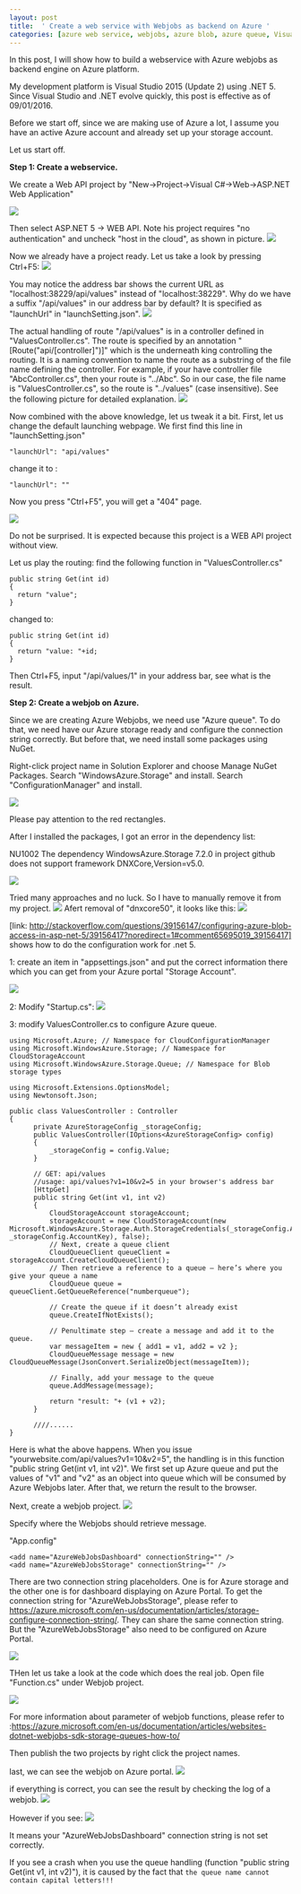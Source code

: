 ```yaml
---
layout: post
title:  ' Create a web service with Webjobs as backend on Azure '
categories: [azure web service, webjobs, azure blob, azure queue, Visual Studio 2015, .net 5]
---
```


In this post, I will show how to build a webservice with Azure webjobs as backend engine on Azure platform. 

My development platform is Visual Studio 2015 (Update 2) using .NET 5. Since Visual Studio and .NET evolve quickly, this post is effective as of 09/01/2016. 

Before we start off, since we are making use of Azure a lot, I assume you have an active Azure account and already set up your storage account.

Let us start off. 

**Step 1: Create a webservice.**

We create a Web API project by "New->Project->Visual C#->Web->ASP.NET Web Application"

![](/static/img/1newproject.PNG)

Then select ASP.NET 5 -> WEB API. Note his project requires "no authentication" and uncheck "host in the cloud", as shown in picture.
![](/static/img/2aspnet5.PNG)

Now we already have a project ready. Let us take a look by pressing Ctrl+F5:
![](/static/img/3default.PNG)

You may notice the address bar shows the current URL as "localhost:38229/api/values" instead of "localhost:38229". Why do we have a suffix "/api/values" in our address bar by default? It is specified as "launchUrl" in "launchSetting.json".
![](/static/img/4launchsetting.PNG)

The actual handling of route "/api/values" is in a controller defined in "ValuesController.cs". The route is specified by an annotation "[Route("api/[controller]")]" which is the underneath king controlling the routing.  It is a naming convention to name the route as a substring  of the file name defining the controller. For example, if your have controller file "AbcController.cs", then your route is "../Abc". So in our case, the file name is "ValuesController.cs", so the route is "../values" (case insensitive). See the following picture for detailed explanation.
![](/static/img/5Controller.PNG)

Now combined with the above knowledge, let us tweak it a bit.
First, let us change the default launching webpage. We first find this line in "launchSetting.json"

```
"launchUrl": "api/values"
```

change it to :

```
"launchUrl": ""
```

Now you press "Ctrl+F5", you will get a "404" page.

![](/static/img/6_404.PNG)

Do not be surprised. It is expected because this project is a WEB API project without view.

Let us play the routing:
find the following function in "ValuesController.cs"

```
public string Get(int id)
{
  return "value";
}
```

changed to:

```
public string Get(int id)
{
  return "value: "+id;
}
```

Then Ctrl+F5, input "/api/values/1" in your address bar, see what is the result.

**Step 2: Create a webjob on Azure.**

Since we are creating Azure Webjobs, we need use "Azure queue". To do that, we need have our Azure storage ready and configure the connection string correctly. But before that, we need install some packages using NuGet.

Right-click project name in Solution Explorer and choose Manage NuGet Packages.
Search "WindowsAzure.Storage" and install.
Search "ConfigurationManager" and install.

![](/static/img/7InstallPackage.PNG)

Please pay attention to the red rectangles.

After I installed the packages, I got an error in the dependency list:

NU1002 The dependency WindowsAzure.Storage 7.2.0 in project github does not support framework DNXCore,Version=v5.0.

![](/static/img/8InstallPackageError.PNG)

Tried many approaches and no luck. So I have to manually remove it from my project.
![](/static/img/9RemoveDNX5.PNG)
Afert removal of "dnxcore50", it looks like this:
![](/static/img/10after_remove.PNG)

[link: http://stackoverflow.com/questions/39156147/configuring-azure-blob-access-in-asp-net-5/39156417?noredirect=1#comment65695019_39156417] shows how to do the configuration work for .net 5. 

1: create an item in "appsettings.json" and put the correct information there which you can get from your Azure portal "Storage Account".

![](/static/img/11appsetting.PNG)

2: Modify "Startup.cs":
![](/static/img/12startup.PNG)

3: modify ValuesController.cs to configure Azure queue.

```
using Microsoft.Azure; // Namespace for CloudConfigurationManager
using Microsoft.WindowsAzure.Storage; // Namespace for CloudStorageAccount
using Microsoft.WindowsAzure.Storage.Queue; // Namespace for Blob storage types

using Microsoft.Extensions.OptionsModel;
using Newtonsoft.Json;
```

```
public class ValuesController : Controller
{
      private AzureStorageConfig _storageConfig;
      public ValuesController(IOptions<AzureStorageConfig> config)
      {
          _storageConfig = config.Value;
      }

      // GET: api/values
      //usage: api/values?v1=10&v2=5 in your browser's address bar
      [HttpGet]
      public string Get(int v1, int v2)
      {
          CloudStorageAccount storageAccount;
          storageAccount = new CloudStorageAccount(new Microsoft.WindowsAzure.Storage.Auth.StorageCredentials(_storageConfig.AccountName, _storageConfig.AccountKey), false);
          // Next, create a queue client
          CloudQueueClient queueClient = storageAccount.CreateCloudQueueClient();
          // Then retrieve a reference to a queue – here’s where you give your queue a name
          CloudQueue queue = queueClient.GetQueueReference("numberqueue");

          // Create the queue if it doesn’t already exist
          queue.CreateIfNotExists();

          // Penultimate step – create a message and add it to the queue.
          var messageItem = new { add1 = v1, add2 = v2 };
          CloudQueueMessage message = new CloudQueueMessage(JsonConvert.SerializeObject(messageItem));

          // Finally, add your message to the queue
          queue.AddMessage(message);
            
          return "result: "+ (v1 + v2);
      }
      
      ////......
}
```

Here is what the above happens. When you issue "yourwebsite.com/api/values?v1=10&v2=5", the handling is in this function "public string Get(int v1, int v2)". We first set up Azure queue and put the values of "v1" and "v2" as an object into queue which will be consumed by Azure Webjobs later. After that, we return the result to the browser.


Next,
create a webjob project. 
![](/static/img/13createwebjob.PNG)

Specify where the Webjobs should retrieve message.

"App.config"

```
<add name="AzureWebJobsDashboard" connectionString="" />
<add name="AzureWebJobsStorage" connectionString="" />
```

There are two connection string placeholders. One is for Azure storage and the other one is for dashboard displaying on Azure Portal. To get the connection string for "AzureWebJobsStorage", please refer to  https://azure.microsoft.com/en-us/documentation/articles/storage-configure-connection-string/. They can share the same connection string. But the "AzureWebJobsStorage" also need to be configured on Azure Portal.

![](/static/img/14connectionstringPortal.PNG)


THen let us take a look at the code which does the real job. Open file "Function.cs" under Webjob project.

![](/static/img/15webjobfunction.PNG)

For more information about parameter of webjob functions, please refer to :https://azure.microsoft.com/en-us/documentation/articles/websites-dotnet-webjobs-sdk-storage-queues-how-to/

Then publish the two projects by right click the project names.

last, we can see the webjob on Azure portal.
![](/static/img/16webjobonportal.PNG)

if everything is correct, you can see the result by checking the log of a webjob.
![](/static/img/17logonPortal.PNG)

However if you see:
![](/static/img/18dashboard-doesnt-work.png)

It means your "AzureWebJobsDashboard" connection string is not set correctly.

If you see a crash when you use the queue handling (function "public string Get(int v1, int v2)"), it is caused by the fact that `the queue name cannot contain capital letters!!!`
